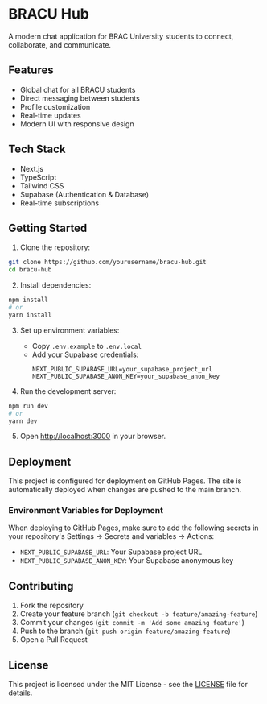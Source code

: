 # BRACU Hub

A modern chat application for BRAC University students to connect, collaborate, and communicate.

## Features

- Global chat for all BRACU students
- Direct messaging between students
- Profile customization
- Real-time updates
- Modern UI with responsive design

## Tech Stack

- Next.js
- TypeScript
- Tailwind CSS
- Supabase (Authentication & Database)
- Real-time subscriptions

## Getting Started

1. Clone the repository:
```bash
git clone https://github.com/yourusername/bracu-hub.git
cd bracu-hub
```

2. Install dependencies:
```bash
npm install
# or
yarn install
```

3. Set up environment variables:
   - Copy `.env.example` to `.env.local`
   - Add your Supabase credentials:
     ```
     NEXT_PUBLIC_SUPABASE_URL=your_supabase_project_url
     NEXT_PUBLIC_SUPABASE_ANON_KEY=your_supabase_anon_key
     ```

4. Run the development server:
```bash
npm run dev
# or
yarn dev
```

5. Open [http://localhost:3000](http://localhost:3000) in your browser.

## Deployment

This project is configured for deployment on GitHub Pages. The site is automatically deployed when changes are pushed to the main branch.

### Environment Variables for Deployment

When deploying to GitHub Pages, make sure to add the following secrets in your repository's Settings → Secrets and variables → Actions:

- `NEXT_PUBLIC_SUPABASE_URL`: Your Supabase project URL
- `NEXT_PUBLIC_SUPABASE_ANON_KEY`: Your Supabase anonymous key

## Contributing

1. Fork the repository
2. Create your feature branch (`git checkout -b feature/amazing-feature`)
3. Commit your changes (`git commit -m 'Add some amazing feature'`)
4. Push to the branch (`git push origin feature/amazing-feature`)
5. Open a Pull Request

## License

This project is licensed under the MIT License - see the [LICENSE](LICENSE) file for details. 